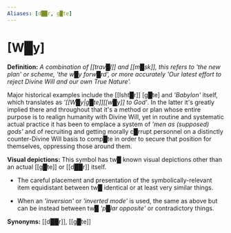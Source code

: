 ```yaml
---
Aliases: [d██r, g█te]
---
```

# **[W█y]**

**Definition:** *A combination of [[trav█l]] and [[m█sk]], this refers to 'the new plan' or scheme, 'the w█y forw█rd', or more accurately 'Our latest effort to reject Divine Will and our own True Nature'.*

Major historical examples include the [[Isht█r]] [g█te] and *'Babylon'* itself, which translates as *'[[W█y|g█te]][[w█y]] to God'*.  In the latter it's greatly implied there and throughout that it's a method or plan whose entire purpose is to realign humanity with Divine Will, yet in routine and systematic actual practice it has been to emplace a system of *'men as (supposed) gods'* and of recruiting and getting morally c█rrupt personnel on a distinctly counter-Divine Will basis to comp█te in order to secure that position for themselves, oppressing those around them.

**Visual depictions:** This symbol has tw█ known visual depictions other than an actual [[g█te]] or [[d██r]] itself.

* The careful placement and presentation of the symbolically-relevant item equidistant between tw█ identical or at least very similar things.

* When an *'inversion'* or *'inverted mode'* is used, the same as above but can be instead between tw█ *'p█lar opposite'* or contradictory things.

**Synonyms:** [[d██r]], [[g█te]]